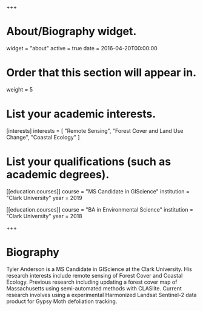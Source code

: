 +++
# About/Biography widget.
widget = "about"
active = true
date = 2016-04-20T00:00:00

# Order that this section will appear in.
weight = 5

# List your academic interests.
[interests]
  interests = [
    "Remote Sensing",
    "Forest Cover and Land Use Change",
    "Coastal Ecology"
  ]

# List your qualifications (such as academic degrees).

[[education.courses]]
  course = "MS Candidate in GIScience"
  institution = "Clark University"
  year = 2019

[[education.courses]]
  course = "BA in Environmental Science"
  institution = "Clark University"
  year = 2018
 
+++

# Biography

Tyler Anderson is a MS Candidate in GIScience at the Clark University. His research interests include remote sensing of Forest Cover and Coastal Ecology. Previous research including updating a forest cover map of Massachusetts using semi-automated methods with CLASlite. Current research involves using a experimental Harmonized Landsat Sentinel-2 data product for Gypsy Moth defoliation tracking.
